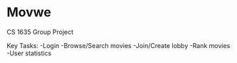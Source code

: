 # Movwe
CS 1635 Group Project

Key Tasks: 
-Login
-Browse/Search movies
-Join/Create lobby
-Rank movies
-User statistics
